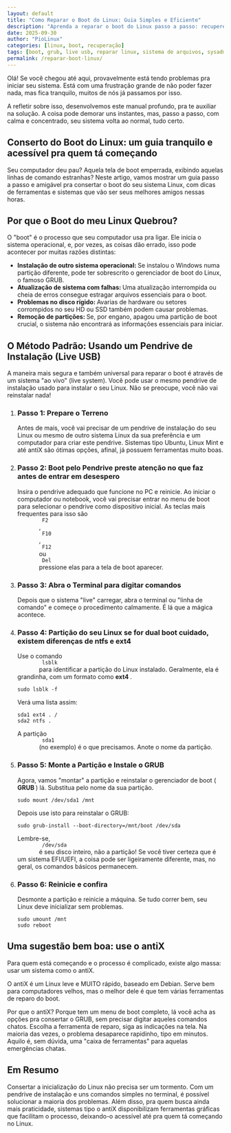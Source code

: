 ```yaml
---
layout: default
title: "Como Reparar o Boot do Linux: Guia Simples e Eficiente"
description: "Aprenda a reparar o boot do Linux passo a passo: recupere o GRUB, corrija sistema de arquivos e saia do GRUB Rescue. Tudo com terminal e live USB."
date: 2025-09-30
author: "PioLinux"
categories: [linux, boot, recuperação]
tags: [boot, grub, live usb, reparar linux, sistema de arquivos, sysadmin]
permalink: /reparar-boot-linux/
---
```


<section class="post-content">
    <p>
     Olá! Se você chegou até aqui, provavelmente está tendo problemas pra iniciar seu sistema. Está com uma frustração grande de não poder fazer nada, mas fica tranquilo, muitos de nós já passamos por isso.
    </p>
    <p>
     A refletir sobre isso, desenvolvemos este manual profundo, pra te auxiliar na solução. A coisa pode demorar uns instantes, mas, passo a passo, com calma e concentrado, seu sistema volta ao normal, tudo certo.
    </p>
    <h2>
     Conserto do Boot do Linux: um guia tranquilo e acessível pra quem tá começando
    </h2>
    <p>
     Seu computador deu pau? Aquela tela de boot emperrada, exibindo aquelas linhas de comando estranhas? Neste artigo, vamos mostrar um guia passo a passo e amigável pra consertar o boot do seu sistema Linux, com dicas de ferramentas e sistemas que vão ser seus melhores amigos nessas horas.
    </p>
    <h2>
     Por que o Boot do meu Linux Quebrou?
    </h2>
    <p>
     O "boot" é o processo que seu computador usa pra ligar. Ele inicia o sistema operacional, e, por vezes, as coisas dão errado, isso pode acontecer por muitas razões distintas:
    </p>
    <ul>
     <li>
      <strong>
       Instalação de outro sistema operacional:
      </strong>
      Se instalou o Windows numa partição diferente, pode ter sobrescrito o gerenciador de boot do Linux, o famoso GRUB.
     </li>
     <li>
      <strong>
       Atualização de sistema com falhas:
      </strong>
      Uma atualização interrompida ou cheia de erros consegue estragar arquivos essenciais para o boot.
     </li>
     <li>
      <strong>
       Problemas no disco rígido:
      </strong>
      Avarias de hardware ou setores corrompidos no seu HD ou SSD também podem causar problemas.
     </li>
     <li>
      <strong>
       Remoção de partições:
      </strong>
      Se, por engano, apagou uma partição de boot crucial, o sistema não encontrará as informações essenciais para iniciar.
     </li>
    </ul>
    <h2>
     O Método Padrão: Usando um Pendrive de Instalação (Live USB)
    </h2>
    <p>
     A maneira mais segura e também universal para reparar o boot é através de um sistema "ao vivo" (live system). Você pode usar o mesmo pendrive de instalação usado para instalar o seu Linux. Não se preocupe, você não vai reinstalar nada!
    </p>
    <ol>
     <li>
      <h3>
       Passo 1: Prepare o Terreno
      </h3>
      <p>
       Antes de mais, você vai precisar de um pendrive de instalação do seu Linux ou mesmo de outro sistema Linux da sua preferência e um computador para criar este pendrive. Sistemas tipo Ubuntu, Linux Mint e até antiX são ótimas opções, afinal, já possuem ferramentas muito boas.
      </p>
     </li>
     <li>
      <h3>
       Passo 2: Boot pelo Pendrive preste atenção no que faz antes de entrar em desespero
      </h3>
      <p>
       Insira o pendrive adequado que funcione no PC e reinicie. Ao iniciar o computador ou notebook, você vai precisar entrar no menu de boot para selecionar o pendrive como dispositivo inicial. As teclas mais frequentes para isso são
       <code>
        F2
       </code>
       ,
       <code>
        F10
       </code>
       ,
       <code>
        F12
       </code>
       ou
       <code>
        Del
       </code>
       pressione elas para a tela de boot aparecer.
      </p>
     </li>
     <li>
      <h3>
       Passo 3: Abra o Terminal para digitar comandos
      </h3>
      <p>
       Depois que o sistema "live" carregar, abra o terminal ou "linha de comando" e começe o procedimento calmamente. É lá que a mágica acontece.
      </p>
     </li>
     <li>
      <h3>
       Passo 4: Partição do seu Linux se for dual boot cuidado, existem diferenças de ntfs e ext4
      </h3>
      <p>
       Use o comando
       <code>
        lsblk
       </code>
       para identificar a partição do Linux instalado. Geralmente, ela é grandinha, com um formato como
       <strong>
        ext4
       </strong>
       .
      </p>
      <pre><code>sudo lsblk -f</code></pre>
      <p>
       Verá uma lista assim:
      </p>
      <pre><code>sda1 ext4 . /
sda2 ntfs .</code></pre>
      <p>
       A partição
       <code>
        sda1
       </code>
       (no exemplo) é o que precisamos. Anote o nome da partição.
      </p>
     </li>
     <li>
      <h3>
       Passo 5: Monte a Partição e Instale o GRUB
      </h3>
      <p>
       Agora, vamos "montar" a partição e reinstalar o gerenciador de boot (
       <strong>
        GRUB
       </strong>
       ) lá. Substitua
       pelo nome da sua partição.
      </p>
      <pre><code>sudo mount /dev/sda1 /mnt</code></pre>
      <p>
       Depois use isto para reinstalar o GRUB:
      </p>
      <pre><code>sudo grub-install --boot-directory=/mnt/boot /dev/sda</code></pre>
      <p>
       Lembre-se,
       <code>
        /dev/sda
       </code>
       é seu disco inteiro, não a partição! Se você tiver certeza que é um sistema EFI/UEFI, a coisa pode ser ligeiramente diferente, mas, no geral, os comandos básicos permanecem.
      </p>
     </li>
     <li>
      <h3>
       Passo 6: Reinicie e confira
      </h3>
      <p>
       Desmonte a partição e reinicie a máquina. Se tudo correr bem, seu Linux deve inicializar sem problemas.
      </p>
      <pre><code>sudo umount /mnt
sudo reboot</code></pre>
     </li>
    </ol>
    <h2>
     Uma sugestão bem boa: use o antiX
    </h2>
    <p>
     Para quem está começando e o processo é complicado, existe algo massa: usar um sistema como o antiX.
    </p>
    <p>
     O antiX é um Linux leve e MUITO rápido, baseado em Debian. Serve bem para computadores velhos, mas o melhor dele é que tem várias ferramentas de reparo do boot.
    </p>
    <p>
     Por que o antiX? Porque tem um menu de boot completo, lá você acha as opções pra consertar o GRUB, sem precisar digitar aqueles comandos chatos. Escolha a ferramenta de reparo, siga as indicações na tela. Na maioria das vezes, o problema desaparece rapidinho, tipo em minutos. Aquilo é, sem dúvida, uma "caixa de ferramentas" para aquelas emergências chatas.
    </p>
    <h2>
     Em Resumo
    </h2>
    <p>
     Consertar a inicialização do Linux não precisa ser um tormento. Com um pendrive de instalação e uns comandos simples no terminal, é possível solucionar a maioria dos problemas. Além disso, pra quem busca ainda mais praticidade, sistemas tipo o antiX disponibilizam ferramentas gráficas que facilitam o processo, deixando-o acessível até pra quem tá começando no Linux.
    </p>
   </section>
   
